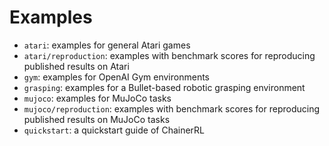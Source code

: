 # Examples

- `atari`: examples for general Atari games
- `atari/reproduction`: examples with benchmark scores for reproducing published results on Atari
- `gym`: examples for OpenAI Gym environments
- `grasping`: examples for a Bullet-based robotic grasping environment
- `mujoco`: examples for MuJoCo tasks
- `mujoco/reproduction`: examples with benchmark scores for reproducing published results on MuJoCo tasks
- `quickstart`: a quickstart guide of ChainerRL
